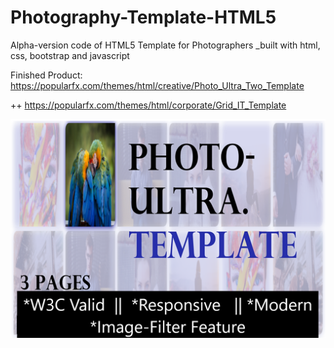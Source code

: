 # Photography-Template-HTML5
Alpha-version code of HTML5 Template for Photographers
_built with html, css, bootstrap and javascript


Finished Product: https://popularfx.com/themes/html/creative/Photo_Ultra_Two_Template

++ https://popularfx.com/themes/html/corporate/Grid_IT_Template

![](preview.png)
